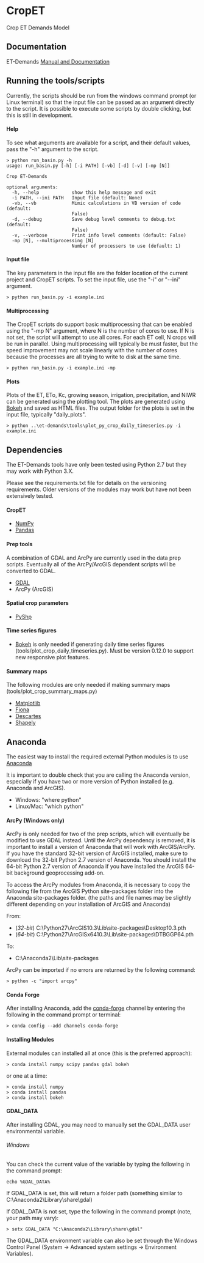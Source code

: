 # CropET
Crop ET Demands Model

## Documentation
ET-Demands [Manual and Documentation](http://et-demands.readthedocs.io/en/latest/)

## Running the tools/scripts
Currently, the scripts should be run from the windows command prompt (or Linux terminal) so that the input file can be passed as an argument directly to the script.  It is possible to execute some scripts by double clicking, but this is still in development.

#### Help
To see what arguments are available for a script, and their default values, pass the "-h" argument to the script.
```
> python run_basin.py -h
usage: run_basin.py [-h] [-i PATH] [-vb] [-d] [-v] [-mp [N]]

Crop ET-Demands

optional arguments:
  -h, --help            show this help message and exit
  -i PATH, --ini PATH   Input file (default: None)
  -vb, --vb             Mimic calculations in VB version of code (default:
                        False)
  -d, --debug           Save debug level comments to debug.txt (default:
                        False)
  -v, --verbose         Print info level comments (default: False)
  -mp [N], --multiprocessing [N]
                        Number of processers to use (default: 1)
```

#### Input file
The key parameters in the input file are the folder location of the current project and CropET scripts.  To set the input file, use the "-i" or "--ini" argument.
```
> python run_basin.py -i example.ini
```

#### Multiprocessing
The CropET scripts do support basic multiprocessing that can be enabled using the "-mp N" argument, where N is the number of cores to use.  If N is not set, the script will attempt to use all cores.  For each ET cell, N crops will be run in parallel.  Using multiprocessing will typically be must faster, but the speed improvement may not scale linearly with the number of cores because the processes are all trying to write to disk at the same time.
```
> python run_basin.py -i example.ini -mp
```

#### Plots
Plots of the ET, ETo, Kc, growing season, irrigation, precipitation, and NIWR can be generated using the plotting tool.  The plots are generated using [Bokeh](http://bokeh.pydata.org/en/latest/) and saved as HTML files.  The output folder for the plots is set in the input file, typically "daily_plots".
```
> python ..\et-demands\tools\plot_py_crop_daily_timeseries.py -i example.ini
```

## Dependencies
The ET-Demands tools have only been tested using Python 2.7 but they may work with Python 3.X.

Please see the requirements.txt file for details on the versioning requirements.  Older versions of the modules may work but have not been extensively tested.

#### CropET
+ [NumPy](http://www.numpy.org)
+ [Pandas](http://pandas.pydata.org)

#### Prep tools
A combination of GDAL and ArcPy are currently used in the data prep scripts.  Eventually all of the ArcPy/ArcGIS dependent scripts will be converted to GDAL.
+ [GDAL](http://gdal.org/)
+ ArcPy (ArcGIS)

#### Spatial crop parameters
+ [PyShp](https://github.com/GeospatialPython/pyshp)

#### Time series figures
+ [Bokeh](http://bokeh.pydata.org/en/latest/) is only needed if generating daily time series figures (tools/plot_crop_daily_timeseries.py).  Must be version 0.12.0 to support new responsive plot features.

#### Summary maps
The following modules are only needed if making summary maps (tools/plot_crop_summary_maps.py)

+ [Matplotlib](http://matplotlib.org)
+ [Fiona](https://github.com/Toblerity/Fiona)
+ [Descartes](https://bitbucket.org/sgillies/descartes)
+ [Shapely](https://github.com/Toblerity/Shapely)

## Anaconda

The easiest way to install the required external Python modules is to use [Anaconda](https://www.continuum.io/downloads)

It is important to double check that you are calling the Anaconda version, especially if you have two or more version of Python installed (e.g. Anaconda and ArcGIS).

+ Windows: "where python"
+ Linux/Mac: "which python"

#### ArcPy (Windows only)

ArcPy is only needed for two of the prep scripts, which will eventually be modified to use GDAL instead. Until the ArcPy dependency is removed, it is important to install a version of Anaconda that will work with ArcGIS/ArcPy.  If you have the standard 32-bit version of ArcGIS installed, make sure to download the 32-bit Python 2.7 version of Anaconda.  You should install the 64-bit Python 2.7 version of Anaconda if you have installed the ArcGIS 64-bit background geoprocessing add-on.

To access the ArcPy modules from Anaconda, it is necessary to copy the following file from the ArcGIS Python site-packages folder into the Anaconda site-packages folder. (the paths and file names may be slightly different depending on your installation of ArcGIS and Anaconda)

From:
+ (*32-bit*) C:\Python27\ArcGIS10.3\Lib\site-packages\Desktop10.3.pth
+ (*64-bit*) C:\Python27\ArcGISx6410.3\Lib\site-packages\DTBGGP64.pth

To:
+ C:\Anaconda2\Lib\site-packages

ArcPy can be imported if no errors are returned by the following command:
```
> python -c "import arcpy"
```

#### Conda Forge

After installing Anaconda, add the [conda-forge](https://conda-forge.github.io/) channel by entering the following in the command prompt or terminal:
```
> conda config --add channels conda-forge
```

#### Installing Modules

External modules can installed all at once (this is the preferred approach):
```
> conda install numpy scipy pandas gdal bokeh
```

or one at a time:
```
> conda install numpy
> conda install pandas
> conda install bokeh
```

#### GDAL_DATA

After installing GDAL, you may need to manually set the GDAL_DATA user environmental variable.

###### Windows
You can check the current value of the variable by typing the following in the command prompt:
```
echo %GDAL_DATA%
```
If GDAL_DATA is set, this will return a folder path (something similar to C:\Anaconda2\Library\share\gdal)

If GDAL_DATA is not set, type the following in the command prompt (note, your path may vary):
```
> setx GDAL_DATA "C:\Anaconda2\Library\share\gdal"
```

The GDAL_DATA environment variable can also be set through the Windows Control Panel (System -> Advanced system settings -> Environment Variables).

